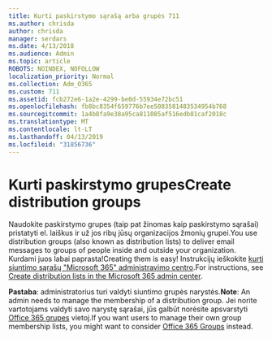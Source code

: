 ```yaml
---
title: Kurti paskirstymo sąrašą arba grupės 711
ms.author: chrisda
author: chrisda
manager: serdars
ms.date: 4/13/2018
ms.audience: Admin
ms.topic: article
ROBOTS: NOINDEX, NOFOLLOW
localization_priority: Normal
ms.collection: Adm_O365
ms.custom: 711
ms.assetid: fcb272e6-1a2e-4299-be0d-55934e72bc51
ms.openlocfilehash: fb8bc8354f659776b7ee5083581483534954b768
ms.sourcegitcommit: 1a4b8fa9e38a95ca811085af516edb81caf2018c
ms.translationtype: MT
ms.contentlocale: lt-LT
ms.lasthandoff: 04/13/2019
ms.locfileid: "31856736"
---
```

# <a name="create-distribution-groups"></a><span data-ttu-id="5eea4-102">Kurti paskirstymo grupes</span><span class="sxs-lookup"><span data-stu-id="5eea4-102">Create distribution groups</span></span>

<span data-ttu-id="5eea4-103">Naudokite paskirstymo grupes (taip pat žinomas kaip paskirstymo sąrašai) pristatyti el. laiškus ir už jos ribų jūsų organizacijos žmonių grupei.</span><span class="sxs-lookup"><span data-stu-id="5eea4-103">You use distribution groups (also known as distribution lists) to deliver email messages to groups of people inside and outside your organization.</span></span> <span data-ttu-id="5eea4-104">Kurdami juos labai paprasta!</span><span class="sxs-lookup"><span data-stu-id="5eea4-104">Creating them is easy!</span></span> <span data-ttu-id="5eea4-105">Instrukcijų ieškokite [kurti siuntimo sąrašų "Microsoft 365" administravimo centro](https://support.office.com/article/b1ffe755-59e5-4369-826d-825f145a8400).</span><span class="sxs-lookup"><span data-stu-id="5eea4-105">For instructions, see [Create distribution lists in the Microsoft 365 admin center](https://support.office.com/article/b1ffe755-59e5-4369-826d-825f145a8400).</span></span>

<span data-ttu-id="5eea4-106">**Pastaba**: administratorius turi valdyti siuntimo grupės narystės.</span><span class="sxs-lookup"><span data-stu-id="5eea4-106">**Note**: An admin needs to manage the membership of a distribution group.</span></span> <span data-ttu-id="5eea4-107">Jei norite vartotojams valdyti savo narystę sąrašai, jūs galbūt norėsite apsvarstyti [Office 365 grupes](https://support.office.com/article/b565caa1-5c40-40ef-9915-60fdb2d97fa2) vietoj.</span><span class="sxs-lookup"><span data-stu-id="5eea4-107">If you want users to manage their own group membership lists, you might want to consider [Office 365 Groups](https://support.office.com/article/b565caa1-5c40-40ef-9915-60fdb2d97fa2) instead.</span></span> 
